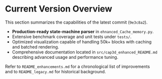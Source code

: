 # Current Version Overview

This section summarizes the capabilities of the latest commit (`9e3c8a2`).

- **Production-ready state-machine parser** in `ehnanced_Cache_memory.py`.
- Extensive benchmark coverage and unit tests under `tests/`.
- Optimized visualization capable of handling 50k+ blocks with caching and batched rendering.
- Comprehensive documentation located in `src/cap3d_enhanced_README.md` describing advanced usage and performance tuning.

Refer to `README_enhancements.md` for a chronological list of improvements and to `README_legacy.md` for historical background.
